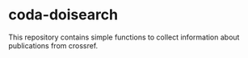# coda-doisearch

This repository contains simple functions to collect information about publications from crossref.